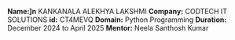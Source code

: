 **Name:]n** KANKANALA ALEKHYA LAKSHMI
**Company:** CODTECH IT SOLUTIONS
**id:** CT4MEVQ
**Domain:** Python Programming
**Duration:** December 2024 to April 2025
**Mentor:** Neela Santhosh Kumar
